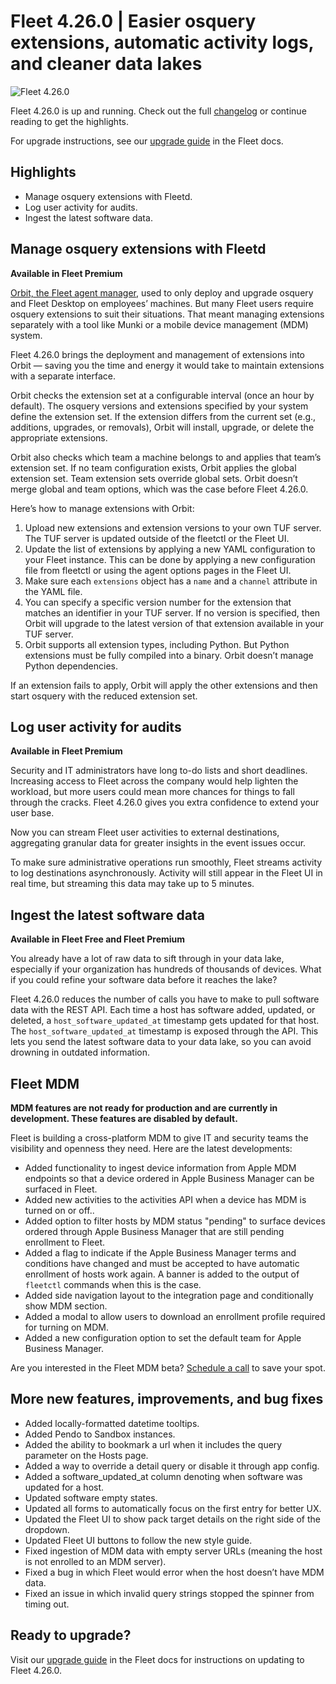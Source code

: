 # Fleet 4.26.0 | Easier osquery extensions, automatic activity logs, and cleaner data lakes

![Fleet 4.26.0](../website/assets/images/articles/fleet-???.jpg)

Fleet 4.26.0 is up and running. Check out the full [changelog](https://github.com/fleetdm/fleet/releases/tag/fleet-v4.26.0) or continue reading to get the highlights.

For upgrade instructions, see our [upgrade guide](https://fleetdm.com/docs/deploying/upgrading-fleet) in the Fleet docs.

## Highlights
- Manage osquery extensions with Fleetd.
- Log user activity for audits.
- Ingest the latest software data.

## Manage osquery extensions with Fleetd
**Available in Fleet Premium**

[Orbit, the Fleet agent manager](https://fleetdm.com/announcements/introducing-orbit-your-fleet-agent-manager), used to only deploy and upgrade osquery and Fleet Desktop on employees’ machines. But many Fleet users require osquery extensions to suit their situations. That meant managing extensions separately with a tool like Munki or a mobile device management (MDM) system.

Fleet 4.26.0 brings the deployment and management of extensions into Orbit — saving you the time and energy it would take to maintain extensions with a separate interface.

Orbit checks the extension set at a configurable interval (once an hour by default). The osquery versions and extensions specified by your system define the extension set. If the extension differs from the current set (e.g., additions, upgrades, or removals), Orbit will install, upgrade, or delete the appropriate extensions.

Orbit also checks which team a machine belongs to and applies that team’s extension set. If no team configuration exists, Orbit applies the global extension set. Team extension sets override global sets. Orbit doesn’t merge global and team options, which was the case before Fleet 4.26.0.

Here’s how to manage extensions with Orbit:

1. Upload new extensions and extension versions to your own TUF server. The TUF server is updated outside of the fleetctl or the Fleet UI.
2. Update the list of extensions by applying a new YAML configuration to your Fleet instance. This can be done by applying a new configuration file from fleetctl or using the agent options pages in the Fleet UI.
3. Make sure each `extensions` object has a `name` and a `channel` attribute in the YAML file.
4. You can specify a specific version number for the extension that matches an identifier in your TUF server. If no version is specified, then Orbit will upgrade to the latest version of that extension available in your TUF server.
5. Orbit supports all extension types, including Python. But Python extensions must be fully compiled into a binary. Orbit doesn’t manage Python dependencies.

If an extension fails to apply, Orbit will apply the other extensions and then start osquery with the reduced extension set.

## Log user activity for audits
**Available in Fleet Premium**

Security and IT administrators have long to-do lists and short deadlines. Increasing access to Fleet across the company would help lighten the workload, but more users could mean more chances for things to fall through the cracks. Fleet 4.26.0 gives you extra confidence to extend your user base. 

Now you can stream Fleet user activities to external destinations, aggregating granular data for greater insights in the event issues occur.

To make sure administrative operations run smoothly, Fleet streams activity to log destinations asynchronously. Activity will still appear in the Fleet UI in real time, but streaming this data may take up to 5 minutes.

## Ingest the latest software data
**Available in Fleet Free and Fleet Premium**

You already have a lot of raw data to sift through in your data lake, especially if your organization has hundreds of thousands of devices. What if you could refine your software data before it reaches the lake?

Fleet 4.26.0 reduces the number of calls you have to make to pull software data with the REST API. Each time a host has software added, updated, or deleted, a `host_software_updated_at` timestamp gets updated for that host. The `host_software_updated_at` timestamp is exposed through the API. This lets you send the latest software data to your data lake, so you can avoid drowning in outdated information.

## Fleet MDM
**MDM features are not ready for production and are currently in development. These features are disabled by default.**

Fleet is building a cross-platform MDM to give IT and security teams the visibility and openness they need. Here are the latest developments:

- Added functionality to ingest device information from Apple MDM endpoints so that a device ordered in Apple Business Manager can be surfaced in Fleet.
- Added new activities to the activities API when a device has MDM is turned on or off..
- Added option to filter hosts by MDM status "pending" to surface devices ordered through Apple Business Manager that are still pending enrollment to Fleet.
- Added a flag to indicate if the Apple Business Manager terms and conditions have changed and must be accepted to have automatic enrollment of hosts work again. A banner is added to the output of `fleetctl` commands when this is the case.
- Added side navigation layout to the integration page and conditionally show MDM section.
- Added a modal to allow users to download an enrollment profile required for turning on MDM.
- Added a new configuration option to set the default team for Apple Business Manager.

Are you interested in the Fleet MDM beta? [Schedule a call](https://calendly.com/fleetdm/demo) to save your spot.

## More new features, improvements, and bug fixes
- Added locally-formatted datetime tooltips.
- Added Pendo to Sandbox instances.
- Added the ability to bookmark a url when it includes the query parameter on the Hosts page.
- Added a way to override a detail query or disable it through app config.
- Added a software_updated_at column denoting when software was updated for a host.
- Updated software empty states.
- Updated all forms to automatically focus on the first entry for better UX.
- Updated the Fleet UI to show pack target details on the right side of the dropdown.
- Updated Fleet UI buttons to follow the new style guide.
- Fixed ingestion of MDM data with empty server URLs (meaning the host is not enrolled to an MDM server).
- Fixed a bug in which Fleet would error when the host doesn’t have MDM data.
- Fixed an issue in which invalid query strings stopped the spinner from timing out.

## Ready to upgrade?
Visit our [upgrade guide](https://fleetdm.com/docs/deploying/upgrading-fleet) in the Fleet docs for instructions on updating to Fleet 4.26.0.

<meta name="category" value="releases">
<meta name="authorFullName" value="Noah Talerman">
<meta name="authorGitHubUsername" value="noahtalerman">
<meta name="publishedOn" value="2023-01-16">
<meta name="articleTitle" value="Fleet 4.26.0 | Easier osquery extensions, automatic activity logs, and cleaner data lakes">
<meta name="articleImageUrl" value="../website/assets/images/articles/fleet-???.jpg">
